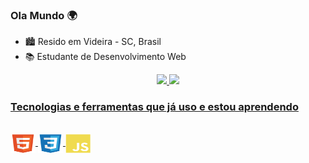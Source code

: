 ### Ola Mundo 🌍

- 🏙️ Resido em Videira - SC, Brasil
- 📚 Estudante de Desenvolvimento Web
<div align="center">
  <a href="https://github.com/DevEduardoTesta">
  <img height="160em" src="https://github-readme-stats.vercel.app/api?username=DevEduardoTesta&show_icons=true&theme=merko&include_all_commits=true&count_private=true"/>
  <img height="160em"src="https://github-readme-stats.vercel.app/api/top-langs/?username=DevEduardoTesta&layout=compact&langs_count=7&theme=merko"/>
</div>
<h3 align="left">Tecnologias e ferramentas que já uso e estou aprendendo</h3>
<div style="display: inline_block"><br>
  <img align="center" alt="Eduardo-HTML" height="30" width="40" src="https://raw.githubusercontent.com/devicons/devicon/master/icons/html5/html5-original.svg">
  <img align="center" alt="Eduardo-CSS" height="30" width="40" src="https://raw.githubusercontent.com/devicons/devicon/master/icons/css3/css3-original.svg">
  <img align="center" alt="Eduardo-Js" height="30" width="40" src="https://raw.githubusercontent.com/devicons/devicon/master/icons/javascript/javascript-plain.svg">
  <img align="center" alt=Eduardo-Py height="30" width="40" src="
  ##
 

© 2022 GitHub, Inc.
Terms
Privacy
Security
Status
Docs
Conta
